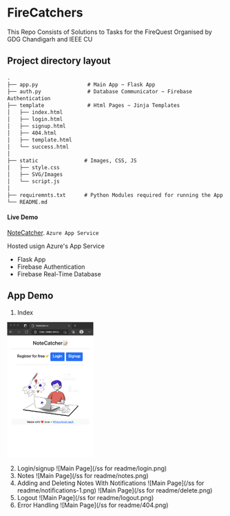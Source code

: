 # FireCatchers
This Repo Consists of Solutions to Tasks for the FireQuest Organised by GDG Chandigarh and IEEE CU

## Project directory layout

    .
    ├── app.py                # Main App ~ Flask App
    ├── auth.py               # Database Communicator ~ Firebase Authentication  
    ├── template              # Html Pages ~ Jinja Templates
    │   ├── index.html
    │   ├── login.html
    │   ├── signup.html
    │   ├── 404.html
    │   ├── template.html
    │   └── success.html
    │ 
    ├── static               # Images, CSS, JS
    │   ├── style.css
    │   ├── SVG/Images
    │   └── script.js
    │
    ├── requiremnts.txt      # Python Modules required for running the App
    └── README.md

#### Live Demo

[NoteCatcher](https://notes.whoisansh.tech). `Azure App Service`

Hosted usign Azure's App Service
* Flask App
* Firebase Authentication
* Firebase Real-Time Database

## App Demo

1. Index 

<img src="/screenshots/index.png" alt="drawing" width="200"/>

2. Login/signup 
![Main Page](/ss for readme/login.png)
3. Notes 
![Main Page](/ss for readme/notes.png)
4. Adding and Deleting Notes With Notifications 
![Main Page](/ss for readme/notifications-1.png) 
![Main Page](/ss for readme/delete.png)
5. Logout 
![Main Page](/ss for readme/logout.png)
6. Error Handling 
![Main Page](/ss for readme/404.png)



